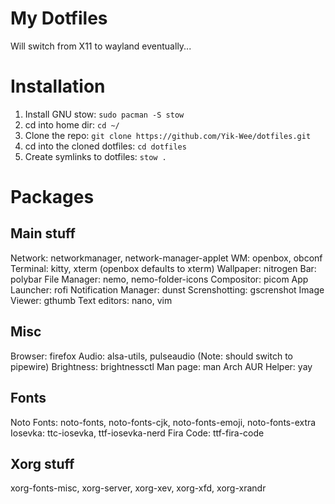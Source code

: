 # My Dotfiles
Will switch from X11 to wayland eventually...

# Installation
1. Install GNU stow: `sudo pacman -S stow`
2. cd into home dir: `cd ~/`
3. Clone the repo: `git clone https://github.com/Yik-Wee/dotfiles.git`
4. cd into the cloned dotfiles: `cd dotfiles`
5. Create symlinks to dotfiles: `stow .`

# Packages
## Main stuff
Network: networkmanager, network-manager-applet
WM: openbox, obconf
Terminal: kitty, xterm (openbox defaults to xterm)
Wallpaper: nitrogen
Bar: polybar
File Manager: nemo, nemo-folder-icons
Compositor: picom
App Launcher: rofi
Notification Manager: dunst
Screnshotting: gscrenshot
Image Viewer: gthumb
Text editors: nano, vim

## Misc
Browser: firefox
Audio: alsa-utils, pulseaudio (Note: should switch to pipewire)
Brightness: brightnessctl
Man page: man
Arch AUR Helper: yay

## Fonts
Noto Fonts: noto-fonts, noto-fonts-cjk, noto-fonts-emoji, noto-fonts-extra
Iosevka: ttc-iosevka, ttf-iosevka-nerd
Fira Code: ttf-fira-code

## Xorg stuff
xorg-fonts-misc, xorg-server, xorg-xev, xorg-xfd, xorg-xrandr
